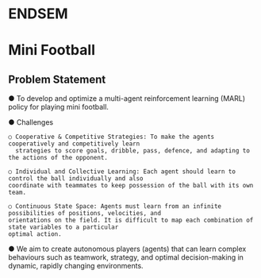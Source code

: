 # ENDSEM

# Mini Football

## Problem Statement

● To develop and optimize a multi-agent reinforcement learning (MARL) policy for playing mini football.

● Challenges

    ○ Cooperative & Competitive Strategies: To make the agents cooperatively and competitively learn
      strategies to score goals, dribble, pass, defence, and adapting to the actions of the opponent.

    ○ Individual and Collective Learning: Each agent should learn to control the ball individually and also
    coordinate with teammates to keep possession of the ball with its own team.

    ○ Continuous State Space: Agents must learn from an infinite possibilities of positions, velocities, and
    orientations on the field. It is difficult to map each combination of state variables to a particular
    optimal action.

● We aim to create autonomous players (agents) that can learn complex behaviours such as teamwork,
strategy, and optimal decision-making in dynamic, rapidly changing environments.
